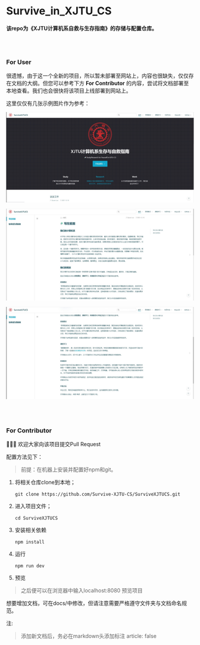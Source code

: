 # Survive_in_XJTU_CS



**该repo为《XJTU计算机系自救与生存指南》的存储与配置仓库。**

<br/>

<br/>

### For User

很遗憾，由于这一个全新的项目，所以暂未部署至网站上，内容也很缺失，仅仅存在文档的大纲。但您可以参考下方 **For Contributor** 的内容，尝试将文档部署至本地查看。我们也会很快将该项目上线部署到网站上。

这里仅仅有几张示例图片作为参考：

![](pic/pic_demo1.jpg)

![](pic/pic_demo2.jpg)

![](pic/pic_demo3.jpg)



<br/>

<br/>

### For Contributor

🎉🎉🎉 欢迎大家向该项目提交Pull Request



配置方法见下：

> 前提：在机器上安装并配置好npm和git。

1. 将相关仓库clone到本地；

   ~~~shell
   git clone https://github.com/Survive-XJTU-CS/SurviveXJTUCS.git
   ~~~

2. 进入项目文件；

   ~~~shell
   cd SurviveXJTUCS
   ~~~

3. 安装相关依赖

   ~~~shell
   npm install
   ~~~

4. 运行

   ~~~shell
   npm run dev
   ~~~

5. 预览

> 之后便可以在浏览器中输入localhost:8080 预览项目



想要增加文档，可在docs/中修改，但请注意需要严格遵守文件夹与文档命名规范。

注:

> 添加新文档后，务必在markdown头添加标注 article: false




